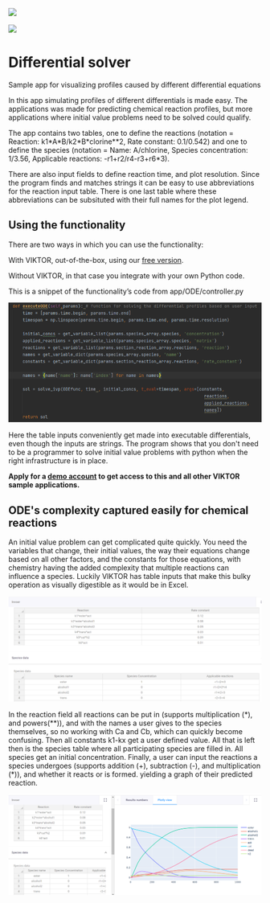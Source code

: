 ![](https://img.shields.io/badge/SDK-v12.10.0)

![](reaction_prediction_gif.gif)
# Differential solver
Sample app for visualizing profiles caused by different differential equations

In this app simulating profiles of different differentials is made easy. The applications was made for predicting
chemical reaction profiles, but more applications where initial value problems need to be solved could qualify.

The app contains two tables, one to define the reactions (notation = Reaction: k1\*A\*B/k2\*B\*clorine\*\*2, Rate constant: 0.1/0.542)
and one to define the species (notation = Name: A/chlorine, Species concentration: 1/3.56, Applicable reactions:
-r1+r2/r4-r3+r6\*3).

There are also input fields to define reaction time, and plot resolution. Since the program finds 
and matches strings it can be easy to use abbreviations for the reaction input table. There is one last table
where these abbreviations can be subsituted with their full names for the plot legend. 

## Using the functionality
There are two ways in which you can use the functionality: 

With VIKTOR, out-of-the-box, using our [free version](https://www.viktor.ai/try-for-free).

Without VIKTOR, in that case you integrate with your own Python code.

This is a snippet of the functionality’s code from app/ODE/controller.py 

![](manifest/pictures/code_snippet.PNG)

Here the table inputs conveniently get made into executable differentials, even though the inputs are strings.
The program shows that you don't need to be a programmer to solve initial value problems with python when the
right infrastructure is in place.

**Apply for a [demo account](https://www.viktor.ai/demo-environment) to get access to this and all other VIKTOR sample applications.**
## ODE's complexity captured easily for chemical reactions

An initial value problem can get complicated quite quickly. You need the variables that change,
their initial values, the way their equations change based on all other factors, and the
constants for those equations, with chemistry having the added complexity that multiple reactions
can influence a species. Luckily VIKTOR has table inputs that make this bulky operation as visually
digestible as it would be in Excel.

![](manifest/pictures/Input_structure.PNG)

In the reaction field all reactions can be put in 
(supports multiplication (\*), and powers(\*\*)),
and with the names a user gives to the species themselves, 
so no working with Ca and Cb, which can quickly become confusing. 
Then all constants k1-kx get a user defined value. All that is left
then is the species table where all participating species are filled in.
All species get an initial concentration. Finally, a user can input the
reactions a species undergoes 
(supports addition (+), subtraction (-), and multiplication (*)),
and whether it reacts or is formed. yielding a graph of their predicted reaction.


![](manifest/pictures/ODE_interface.PNG)

